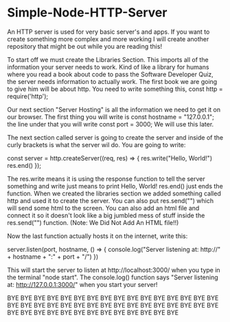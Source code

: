 # Simple-Node-HTTP-Server
An HTTP server is used for very basic server's and apps. If you want to create something more complex and more working I will create another repository that might be out while you are reading this!

  To start off we must create the Libraries Section. This imports all of the information your server needs to work. Kind of like a library for humans where you read a book about code to pass the Software Developer Quiz, the server needs information to actually work. The first book we are going to give him will be about http. You need to write something this, const http = require('http');

  Our next section "Server Hosting" is all the information we need to get it on our browser. The first thing you will write is const hostname = "127.0.0.1"; the line under that you will write const port = 3000; We will use this later.

  The next section called server is going to create the server and inside of the curly brackets is what the server wil do. You are going to write:

const server = http.createServer((req, res) => {
  res.write("Hello, World!")
  res.end()
});

The res.write means it is using the response function to tell the server something and write just means to print Hello, World! res.end() just ends the function. When we created the libraries section we added something called http and used it to create the server. You can also put res.send("") which will send some html to the screen. You can also add an html file and connect it so it doesn't look like a big jumbled mess of stuff inside the res.send("") function. (Note: We Did Not Add An HTML file!!)

  Now the last function actually hosts it on the internet, write this:

server.listen(port, hostname, () => {
  console.log("Server listening at: http://" + hostname + ":" + port + "/")
})

This will start the server to listen at http://localhost:3000/ when you type in the terminal "node start". The console.log() function says "Server listening at: http://127.0.0.1:3000/" when you start your server!


BYE BYE BYE BYE BYE BYE BYE BYE BYE BYE BYE BYE BYE BYE BYE BYE BYE BYE BYE BYE BYE BYE BYE BYE BYE BYE BYE BYE BYE BYE BYE BYE BYE BYE BYE BYE BYE BYE BYE BYE BYE BYE BYE BYE BYE 
